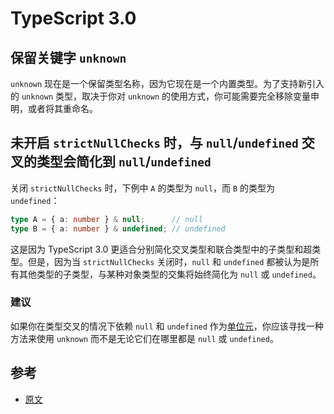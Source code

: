 # TypeScript 3.0

## 保留关键字 `unknown`

`unknown` 现在是一个保留类型名称，因为它现在是一个内置类型。为了支持新引入的 `unknown` 类型，取决于你对 `unknown` 的使用方式，你可能需要完全移除变量申明，或者将其重命名。

## 未开启 `strictNullChecks` 时，与 `null`/`undefined` 交叉的类型会简化到 `null`/`undefined`

关闭 `strictNullChecks` 时，下例中 `A` 的类型为 `null`，而 `B` 的类型为 `undefined`：

```ts
type A = { a: number } & null;      // null
type B = { a: number } & undefined; // undefined
```

这是因为 TypeScript 3.0 更适合分别简化交叉类型和联合类型中的子类型和超类型。但是，因为当 `strictNullChecks` 关闭时，`null` 和 `undefined` 都被认为是所有其他类型的子类型，与某种对象类型的交集将始终简化为 `null` 或 `undefined`。

### 建议

如果你在类型交叉的情况下依赖 `null` 和 `undefined` 作为[单位元](https://baike.baidu.com/item/%E5%8D%95%E4%BD%8D%E5%85%83)，你应该寻找一种方法来使用 `unknown` 而不是无论它们在哪里都是 `null` 或 `undefined`。

## 参考

* [原文](https://github.com/Microsoft/TypeScript-wiki/blob/master/Breaking-Changes.md#typescript-30)
